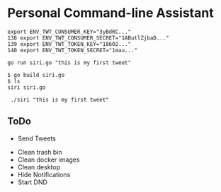 
# Personal Command-line Assistant
```
export ENV_TWT_CONSUMER_KEY="3yBdRC..."
138 export ENV_TWT_CONSUMER_SECRET="1AButlZjbaD..."
139 export ENV_TWT_TOKEN_KEY="18602..."
140 export ENV_TWT_TOKEN_SECRET="1mau..."

go run siri.go "this is my first tweet"

$ go build siri.go
$ ls
siri siri.go

 ./siri "this is my first tweet"
```


## ToDo
+ Send Tweets
- Clean trash bin
- Clean docker images
- Clean desktop
- Hide Notifications
- Start DND
